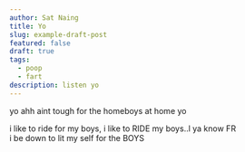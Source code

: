 ```yaml
---
author: Sat Naing
title: Yo
slug: example-draft-post
featured: false
draft: true
tags:
  - poop
  - fart
description: listen yo
---
```

yo ahh aint tough for the homeboys at home yo

i like to ride for my boys, i like to RIDE my boys..l ya know FR  
i be down to lit my self for the BOYS